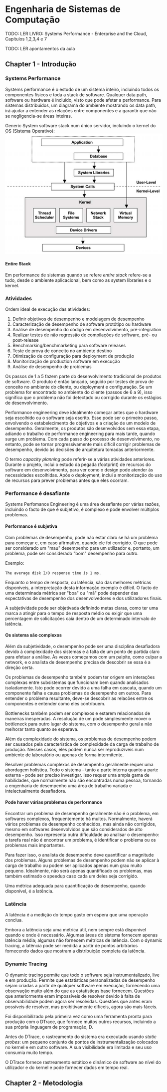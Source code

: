 # Engenharia de Sistemas de Computação

TODO: LER LIVRO: Systems Performance - Enterprise and the Cloud, Capítulos 1,2,3,4 e 7

TODO: LER apontamentos da aula

## Chapter 1 - Introdução

### Systems Performance

Systems performance é o estudo de um sistema inteiro, incluíndo todos os componentes físicos e toda a stack de software. Qualquer data path, software ou hardware é incluído, visto que pode afetar a performance. Para sistemas distribuídos, um diagrama do ambiente mostrando os data path, irá ajudar a entender as relações entre componentes e a garantir que não se negligencia-se áreas inteiras.

Generic System software stack num único servidor, incluíndo o kernel do OS (Sistema Operativo):
![Stack](images/stack.png)

#### Entire Stack

Em performance de sistemas quando se refere *entire stack* refere-se a tudo, desde o ambiente aplicacional, bem como as system libraries e o kernel.

### Atividades

Ordem ideal de execução das atividades:
1. Definir objetivos de desempenho e modelagem de desempenho
2. Caracterização de desempenho de software protótipo ou hardware
3. Análise de desempenho do código em desenvolvimento, pré-integration
4. Realizar testes de não regressão de compilações de software, pré- ou post-release
5. Benchmarking/benchmarketing para software releases
6. Teste de prova de conceito no ambiente destino
7. Otimização de configuração para deployment de produção
8. Monitorização de production software em execução
9. Análise de desempenho de problemas

Os passos de 1 a 5 fazem parte do desenvolvimento tradicional de produtos de software. O produto é então lançado, seguido por testes de prova de conceito no ambiente do cliente, ou deployment e configuração. Se um problema for encontrado no ambiente do cliente (passos de 6 a 9), isso significa que o problema não foi detectado ou corrigido durante os estágios de desenvolvimento.

Performance engineering deve idealmente começar antes que o hardware seja escolhido ou o software seja escrito. Esse pode ser o primeiro passo, envolvendo o estabelecimento de objetivos e a criação de um modelo de desempenho. Geralmente, os produtos são desenvolvidos sem essa etapa, adiando o trabalho de performance engineering para mais tarde, quando surge um problema. Com cada passo do processo de desenvolvimento, no entanto, pode se tornar progressivamente mais difícil corrigir problemas de desempenho, devido às decisões de arquitetura tomadas anteriormente.

O termo *capacity planning* pode referir-se a várias atividades anteriores. Durante o projeto, inclui o estudo da pegada (footprint) de recursos do software em desenvolvimento, para ver como o design pode atender às necessidades escolhidas. Após o deployment, inclui a monitorização do uso de recursos para prever problemas antes que eles ocorram.

### Performance é desafiante

Systems Perfomance Engineering é uma área desafiante por várias razões, incluíndo o facto de que é subjetivo, é complexo e pode envolver múltiplos problemas.

#### Performance é subjetiva

Com problemas de desempenho, pode não estar claro se há um problema para começar e, em caso afirmativo, quando ele foi corrigido. O que pode ser considerado um "mau" desempenho para um utilizador e, portanto, um problema, pode ser considerado "bom" desempenho para outro.

Exemplo: 

`The average disk I/O response time is 1 ms.`

Enquanto o tempo de resposta, ou latência, são das melhores métricas disponíveis, a interpretação desta informação exemplo é difícil. O facto de uma determinada métrica ser "boa" ou "má" pode depender das expectativas de desempenho dos desenvolvedores e dos utilizadores finais.

A subjetividade pode ser objetivada definindo metas claras, como ter uma marca a atingir para o tempo de resposta médio ou exigir que uma percentagem de solicitações caia dentro de um determinado intervalo de latência.

#### Os sistema são complexos

Além da subjetividade, o desempenho pode ser uma disciplina desafiadora devido à complexidade dos sistemas e à falta de um ponto de partida claro para efetuar a análise. Às vezes começamos com um palpite, como culpar a network, e o analista de desempenho precisa de descobrir se essa é a direção certa.

Os problemas de desempenho também podem ter origem em interações complexas entre subsistemas que funcionam bem quando analisados isoladamente. Isto pode ocorrer devido a uma falha em cascata, quando um componente falha e causa problemas de desempenho em outros. Para entender o problema resultante, deve-se descobrir as relacões entre os componentes e entender como eles contribuem.

Bottlenecks também podem ser complexos e estarem relacionados de maneiras inesperadas. A resolução de um pode simplesmente mover o bottleneck para outro lugar do sistema, com o desempenho geral a não melhorar tanto quanto se esperava.

Além da complexidade do sistema, os problemas de desempenho podem ser causados pela característica de complexidade da carga de trabalho de produção. Nesses casos, eles podem nunca ser reproduzíveis num ambiente de laboratório ou apenas de forma intermitente.

Resolver problemas complexos de desempenho geralmente requer uma abordagem holística. Todo o sistema - tanto a parte interna quanto a parte externa - pode ser preciso investigar. Isso requer uma ampla gama de habilidades, que normalmente não são encontradas numa pessoa, tornando a engenharia de desempenho uma área de trabalho variada e intelectualmente desafiadora.

#### Pode haver várias problemas de performance

Encontrar um problema de desempenho geralmente não é o problema, em softwares complexos, frequentemente há muitos. Normalmente, haverá vários problemas de desempenho conhecidos, mas ainda não corrigidos, mesmo em softwares desenvolvidos que são considerados de alto desempenho. Isso representa outra dificuldade ao analisar o desempenho: a tarefa real não é encontrar um problema, é identificar o problema ou os problemas mais importantes.

Para fazer isso, o analista de desempenho deve quantificar a magnitude dos problemas. Alguns problemas de desempenho podem não se aplicar à carga de trabalho ou podem ser aplicados apenas num grau muito pequeno. Idealmente, não será apenas quantificado os problemas, mas também estimado o speedup caso cada um deles seja corrigido.

Uma métrica adequada para quantificação de desempenho, quando disponível, é a latência.

### Latência

A latência é a medição do tempo gasto em espera que uma operação conclua.

Embora a latência seja uma métrica útil, nem sempre está disponível quando e onde é necessário. Algumas áreas do sistema fornecem apenas latência média; algumas não fornecem métricas de latência. Com o dynamic tracing, a latência pode ser medida a partir de pontos arbitrários fornecendo dados que mostram a distribuição completa da latência.

### Dynamic Tracing

O dynamic tracing permite que todo o software seja instrumentalizado, live e em produção. Permite que estatísticas personalizadas de desempenho sejam criadas a partir de qualquer software em execução, fornecendo uma observação muito além do que as estatísticas base fornecem. Questões que anteriormente eram impossíveis de resolver devido à falta de observabilidade podem agora ser resolvidas. Questões que antes eram possíveis de resolver, mas proibitivamente difíceis, agora são mais fáceis.

Foi disponibilizado pela primeira vez como uma ferramenta pronta para produção com o DTrace, que fornece muitos outros recursos, incluindo a sua própria linguagem de programação, D.

Antes do DTrace, o rastreamento do sistema era executado usando *static probes*: um pequeno conjunto de pontos de instrumentalização colocados no kernel e em outro software. A sua visibilidade era limitada e seu uso consumia muito tempo.

O DTrace fornece rastreamento estático e dinâmico de software ao nível do utilizador e do kernel e pode fornecer dados em tempo real.

## Chapter 2 - Metodologia